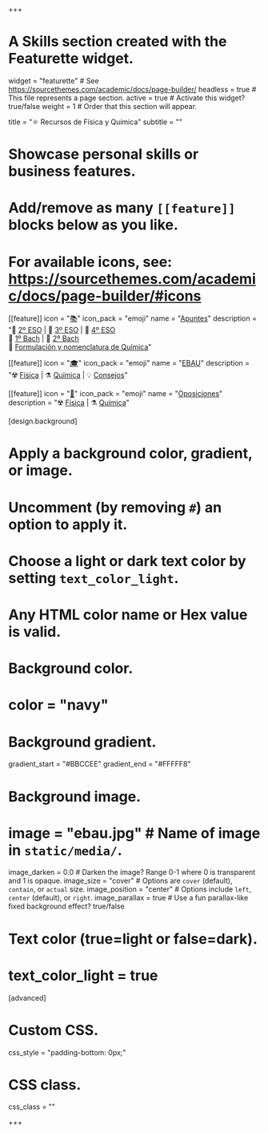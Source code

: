 +++
# A Skills section created with the Featurette widget.
widget = "featurette"  # See https://sourcethemes.com/academic/docs/page-builder/
headless = true  # This file represents a page section.
active = true  # Activate this widget? true/false
weight = 1  # Order that this section will appear.

title = "⚛️ Recursos de Física y Química"
subtitle = ""

# Showcase personal skills or business features.
# 
# Add/remove as many `[[feature]]` blocks below as you like.
# 
# For available icons, see: https://sourcethemes.com/academic/docs/page-builder/#icons

[[feature]]
  icon = "[📚](apuntes)"
  icon_pack = "emoji"
  name = "[Apuntes](apuntes)"
  description = "📗 [2º ESO](apuntes/2eso) | 📘 [3º ESO](apuntes/3eso) | 📙 [4º ESO](apuntes/4eso) <br> 📕 [1º Bach](apuntes/1bach) | 📗 [2º Bach](apuntes/2bach) <br> 📔 [Formulación y nomenclatura de Química](apuntes/formulacion-nomenclatura-quimica)"
  
[[feature]]
  icon = "[🎓](ebau)"
  icon_pack = "emoji"
  name = "[EBAU](ebau)"
  description = "☢️ [Física](ebau/fisica) | ⚗️ [Química](ebau/quimica) | 💡 [Consejos](ebau/consejos)"
  
[[feature]]
  icon = "[📝](oposiciones)"
  icon_pack = "emoji"
  name = "[Oposiciones](oposiciones)"
  description = "☢️ [Física](oposiciones/fisica) | ⚗️ [Química](oposiciones/quimica)"
   

[design.background]
  # Apply a background color, gradient, or image.
  #   Uncomment (by removing `#`) an option to apply it.
  #   Choose a light or dark text color by setting `text_color_light`.
  #   Any HTML color name or Hex value is valid.
  
  # Background color.
  # color = "navy"
  
  # Background gradient.
  gradient_start = "#BBCCEE"
  gradient_end = "#FFFFF8"
  
  # Background image.
  # image = "ebau.jpg"  # Name of image in `static/media/`.
  image_darken = 0.0  # Darken the image? Range 0-1 where 0 is transparent and 1 is opaque.
  image_size = "cover"  #  Options are `cover` (default), `contain`, or `actual` size.
  image_position = "center"  # Options include `left`, `center` (default), or `right`.
  image_parallax = true  # Use a fun parallax-like fixed background effect? true/false

  # Text color (true=light or false=dark).
  # text_color_light = true    

[advanced]
 # Custom CSS. 
 css_style = "padding-bottom: 0px;"
 
 # CSS class.
 css_class = ""

+++